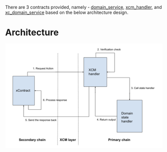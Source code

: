 There are 3 contracts provided, namely - [domain_service](./domain_service/), [xcm_handler](./xcm_handler/), and [xc_domain_service](./xc_domain_service/) based on the below architecture design.

# Architecture

![architecture](../Architecture.png)